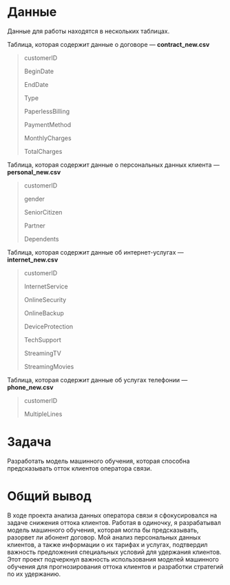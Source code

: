 # Данные

Данные для работы находятся в нескольких таблицах.

Таблица, которая содержит данные о договоре — **contract_new.csv**

> customerID 
> 
> BeginDate 
> 
> EndDate 
> 
> Type 
> 
> PaperlessBilling 
> 
> PaymentMethod 
> 
> MonthlyCharges 
> 
> TotalCharges 

Таблица, которая содержит данные о персональных данных клиента — **personal_new.csv**

> customerID
> 
> gender 
> 
> SeniorCitizen
> 
> Partner 
> 
> Dependents 

Таблица, которая содержит данные об интернет-услугах — **internet_new.csv**

> customerID 
> 
> InternetService 
> 
> OnlineSecurity 
> 
> OnlineBackup 
> 
> DeviceProtection 
> 
> TechSupport 
> 
> StreamingTV 
> 
> StreamingMovies 

Таблица, которая содержит данные об услугах телефонии — **phone_new.csv**

> customerID 
> 
> MultipleLines 

# Задача

Разработать модель машинного обучения, которая способна предсказывать отток клиентов оператора связи.

# Общий вывод

В ходе проекта анализа данных оператора связи я сфокусировался на задаче снижения оттока клиентов. Работая в одиночку, я разрабатывал модель машинного обучения, которая могла бы предсказывать, разорвет ли абонент договор. Мой анализ персональных данных клиентов, а также информации о их тарифах и услугах, подтвердил важность предложения специальных условий для удержания клиентов. Этот проект подчеркнул важность использования моделей машинного обучения для прогнозирования оттока клиентов и разработки стратегий по их удержанию.
